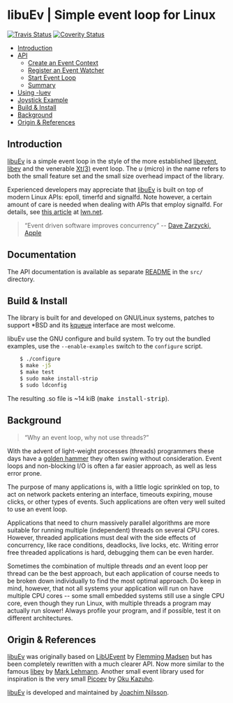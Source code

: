 libuEv | Simple event loop for Linux
====================================
[![Travis Status][]][Travis] [![Coverity Status][]][Coverity Scan]


* [Introduction](#introduction)
* [API](src/README.md#api)
  * [Create an Event Context](src/README.md#create-an-event-context)
  * [Register an Event Watcher](src/README.md#register-an-event-watcher)
  * [Start Event Loop](src/README.md#start-event-loop)
  * [Summary](src/README.md#summary)
* [Using -luev](src/README.md#using--luev)
* [Joystick Example](src/README.md#joystick-example)
* [Build & Install](#build--install)
* [Background](#background)
* [Origin & References](#origin--references)


Introduction
------------

[libuEv][] is a simple event loop in the style of the more established
[libevent][1], [libev][2] and the venerable [Xt(3)][3] event loop.  The
*u* (micro) in the name refers to both the small feature set and the
small size overhead impact of the library.

Experienced developers may appreciate that [libuEv][] is built on top of
modern Linux APIs: epoll, timerfd and signalfd.  Note however, a certain
amount of care is needed when dealing with APIs that employ signalfd.
For details, see [this article][4] at [lwn.net](http://lwn.net).

> “Event driven software improves concurrency” -- [Dave Zarzycki, Apple][]


Documentation
-------------

The API documentation is available as separate [README][] in the `src/`
directory.


Build & Install
---------------

The library is built for and developed on GNU/Linux systems, patches to
support *BSD and its [kqueue][] interface are most welcome.

libuEv use the GNU configure and build system.  To try out the bundled
examples, use the `--enable-examples` switch to the `configure` script.

```sh
    $ ./configure
    $ make -j5
    $ make test
    $ sudo make install-strip
    $ sudo ldconfig
```

The resulting .so file is ~14 kiB (<kbd>make install-strip</kbd>).


Background
----------

> “Why an event loop, why not use threads?”

With the advent of light-weight processes (threads) programmers these
days have a [golden hammer](http://c2.com/cgi/wiki?GoldenHammer) they
often swing without consideration.  Event loops and non-blocking I/O is
often a far easier approach, as well as less error prone.

The purpose of many applications is, with a little logic sprinkled on
top, to act on network packets entering an interface, timeouts expiring,
mouse clicks, or other types of events.  Such applications are often
very well suited to use an event loop.

Applications that need to churn massively parallel algorithms are more
suitable for running multiple (independent) threads on several CPU
cores.  However, threaded applications must deal with the side effects
of concurrency, like race conditions, deadlocks, live locks, etc.
Writing error free threaded applications is hard, debugging them can be
even harder.

Sometimes the combination of multiple threads *and* an event loop per
thread can be the best approach, but each application of course needs to
be broken down individually to find the most optimal approach.  Do keep
in mind, however, that not all systems your application will run on have
multiple CPU cores -- some small embedded systems still use a single CPU
core, even though they run Linux, with multiple threads a program may
actually run slower!  Always profile your program, and if possible, test
it on different architectures.


Origin & References
-------------------

[libuEv][] was originally based on [LibUEvent][8] by [Flemming Madsen][]
but has been completely rewritten with a much clearer API.  Now more
similar to the famous [libev][2] by [Mark Lehmann][].  Another small
event library used for inspiration is the very small [Picoev][9] by
[Oku Kazuho][].

[libuEv][] is developed and maintained by [Joachim Nilsson][].

[1]: http://libevent.org
[2]: http://software.schmorp.de/pkg/libev.html
[3]: http://unix.com/man-page/All/3x/XtDispatchEvent
[4]: http://lwn.net/Articles/415684/
[5]: https://github.com/troglobit/uftpd
[6]: https://github.com/troglobit/finit
[7]: http://libev.schmorp.de/bench.html
[8]: http://code.google.com/p/libuevent/
[9]: https://github.com/kazuho/picoev
[Travis]:          https://travis-ci.org/troglobit/libuev
[Travis Status]:   https://travis-ci.org/troglobit/libuev.png?branch=master
[Coverity Scan]:   https://scan.coverity.com/projects/3846
[Coverity Status]: https://scan.coverity.com/projects/3846/badge.svg
[LibuEv]:          https://github.com/troglobit/libuev
[README]:          https://github.com/troglobit/libuev/blob/master/src/README.md
[kqueue]:          https://github.com/mheily/libkqueue
[Oku Kazuho]:      https://github.com/kazuho
[Mark Lehmann]:    http://software.schmorp.de
[Joachim Nilsson]: http://troglobit.com
[Flemming Madsen]: http://www.madsensoft.dk
[Dave Zarzycki, Apple]: http://www.youtube.com/watch?v=cD_s6Fjdri8

<!--
  -- Local Variables:
  --  mode: markdown
  -- End:
  -->
